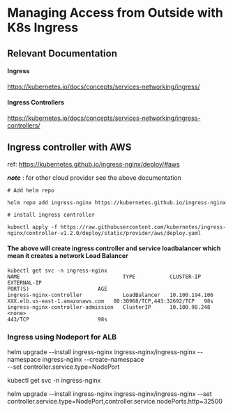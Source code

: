 # Managing Access from Outside with K8s Ingress

## Relevant Documentation

#### Ingress

https://kubernetes.io/docs/concepts/services-networking/ingress/

#### Ingress Controllers

https://kubernetes.io/docs/concepts/services-networking/ingress-controllers/

## Ingress controller with AWS

ref: https://kubernetes.github.io/ingress-nginx/deploy/#aws

***note*** : for other cloud provider see the above documentation

```
# Add helm repo 

helm repo add ingress-nginx https://kubernetes.github.io/ingress-nginx

# install ingress controller

kubectl apply -f https://raw.githubusercontent.com/kubernetes/ingress-nginx/controller-v1.2.0/deploy/static/provider/aws/deploy.yaml

```

#### The above will create ingress controller and service loadbalancer which mean it creates a network Load Balancer

```
kubectl get svc -n ingress-nginx
NAME                                 TYPE           CLUSTER-IP       EXTERNAL-IP                                                                     PORT(S)                      AGE
ingress-nginx-controller             LoadBalancer   10.100.194.106   XXX.elb.us-east-1.amazonaws.com   80:30968/TCP,443:32692/TCP   98s
ingress-nginx-controller-admission   ClusterIP      10.100.98.248    <none>                                                                          443/TCP                      98s

```


### Ingress using Nodeport for ALB

helm upgrade --install ingress-nginx ingress-nginx/ingress-nginx --namespace ingress-nginx --create-namespace \
    --set controller.service.type=NodePort

kubectl get svc -n ingress-nginx


helm upgrade --install ingress-nginx ingress-nginx/ingress-nginx --set controller.service.type=NodePort,controller.service.nodePorts.http=32500





